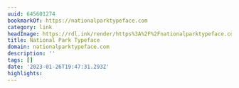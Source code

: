 ```yaml
---
uuid: 645601274
bookmarkOf: https://nationalparktypeface.com
category: link
headImage: https://rdl.ink/render/https%3A%2F%2Fnationalparktypeface.com
title: National Park Typeface
domain: nationalparktypeface.com
description: ''
tags: []
date: '2023-01-26T19:47:31.293Z'
highlights:
---
```



